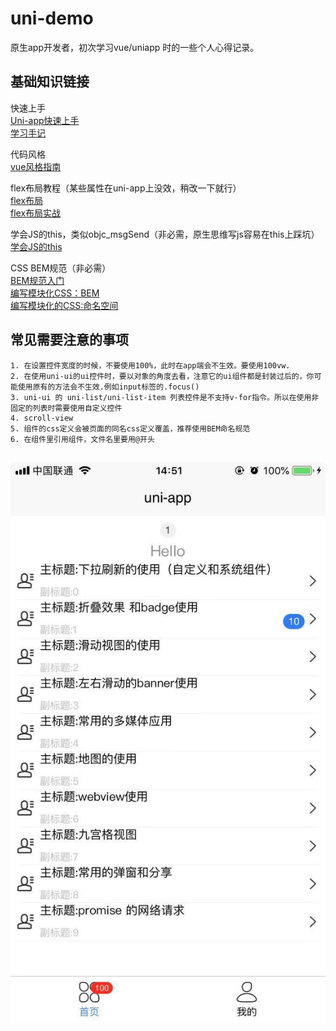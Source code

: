 # uni-demo
 原生app开发者，初次学习vue/uniapp 时的一些个人心得记录。
 
 
## 基础知识链接
    
快速上手  
[Uni-app快速上手](https://uniapp.dcloud.io/quickstart)  
[学习手记](https://segmentfault.com/a/1190000017020710)
	
代码风格  
[vue风格指南](https://cn.vuejs.org/v2/style-guide/index.html)  

flex布局教程（某些属性在uni-app上没效，稍改一下就行）  
[flex布局](http://www.ruanyifeng.com/blog/2015/07/flex-grammar.html)  
[flex布局实战](http://www.ruanyifeng.com/blog/2015/07/flex-examples.html)
    
学会JS的this，类似objc_msgSend（非必需，原生思维写js容易在this上踩坑）  
[学会JS的this](http://www.imooc.com/article/1758)

CSS BEM规范（非必需）  
[BEM规范入门](https://www.jianshu.com/p/5e018c7f0bc6)  
[编写模块化CSS：BEM](https://www.w3cplus.com/css/css-architecture-1.html)  
[编写模块化的CSS:命名空间](https://www.w3cplus.com/css/css-architecture-2.html)  

	
## 常见需要注意的事项
	1. 在设置控件宽度的时候，不要使用100%，此时在app端会不生效。要使用100vw.
	2. 在使用uni-ui的ui控件时，要以对象的角度去看，注意它的ui组件都是封装过后的，你可能使用原有的方法会不生效.例如input标签的.focus()
	3. uni-ui 的 uni-list/uni-list-item 列表控件是不支持v-for指令。所以在使用非固定的列表时需要使用自定义控件
	4. scroll-view
	5. 组件的css定义会被页面的同名css定义覆盖，推荐使用BEM命名规范
	6. 在组件里引用组件，文件名里要用@开头

## ![](/static/1.jpeg)